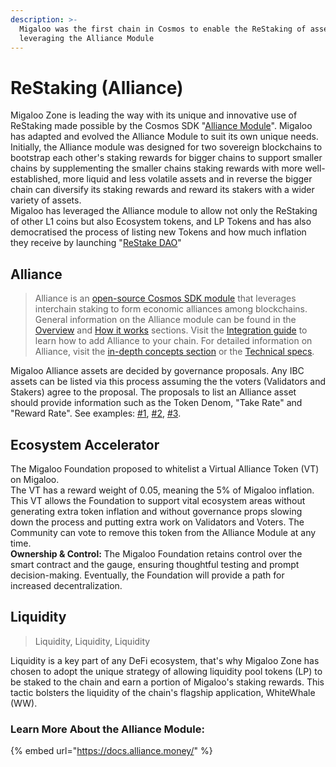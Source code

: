 ```yaml
---
description: >-
  Migaloo was the first chain in Cosmos to enable the ReStaking of assets by
  leveraging the Alliance Module
---
```


# ReStaking (Alliance)

Migaloo Zone is leading the way with its unique and innovative use of ReStaking made possible by the Cosmos SDK "[Alliance Module](https://docs.alliance.money/)". Migaloo has adapted and evolved the Alliance Module to suit its own unique needs. Initially, the Alliance module was designed for two sovereign blockchains to bootstrap each other's staking rewards for bigger chains to support smaller chains by supplementing the smaller chains staking rewards with more well-established, more liquid and less volatile assets and in reverse the bigger chain can diversify its staking rewards and reward its stakers with a wider variety of assets.\
Migaloo has leveraged the Alliance module to allow not only the ReStaking of other L1 coins but also Ecosystem tokens, and LP Tokens and has also democratised the process of listing new Tokens and how much inflation they receive by launching "[ReStake DAO](restake-dao.md)"

## Alliance

> Alliance is an [open-source Cosmos SDK module](https://github.com/terra-money/alliance) that leverages interchain staking to form economic alliances among blockchains. General information on the Alliance module can be found in the [Overview](https://docs.alliance.money/overview) and [How it works](https://docs.alliance.money/alliance) sections. Visit the [Integration guide](https://docs.alliance.money/guides/get-started) to learn how to add Alliance to your chain. For detailed information on Alliance, visit the [in-depth concepts section](https://docs.alliance.money/concepts/staking) or the [Technical specs](https://docs.alliance.money/tech/parameters).

Migaloo Alliance assets are decided by governance proposals. Any IBC assets can be listed via this process assuming the the voters (Validators and Stakers) agree to the proposal. The proposals to list an Alliance asset should provide information such as the Token Denom, "Take Rate" and "Reward Rate". See examples: [#1](https://dashboard.station.money/proposal/migaloo-1/23), [#2](https://dashboard.station.money/proposal/migaloo-1/28), [#3](https://dashboard.station.money/proposal/phoenix-1/4802).

## Ecosystem Accelerator

The Migaloo Foundation proposed to whitelist a Virtual Alliance Token (VT) on Migaloo.\
The  VT has a reward weight of 0.05, meaning the 5% of Migaloo inflation. This VT allows the Foundation to support vital ecosystem areas without generating extra token inflation and without governance props slowing down the process and putting extra work on Validators and Voters. The Community can vote to remove this token from the Alliance Module at any time.\
**Ownership & Control:** The Migaloo Foundation retains control over the smart contract and the gauge, ensuring thoughtful testing and prompt decision-making. Eventually, the Foundation will provide a path for increased decentralization.

## Liquidity

> Liquidity, Liquidity, Liquidity

Liquidity is a key part of any DeFi ecosystem, that's why Migaloo Zone has chosen to adopt the unique strategy of allowing liquidity pool tokens (LP) to be staked to the chain and earn a portion of Migaloo's staking rewards. This tactic bolsters the liquidity of the chain's flagship application, WhiteWhale (WW).

### Learn More About the Alliance Module:

{% embed url="https://docs.alliance.money/" %}
